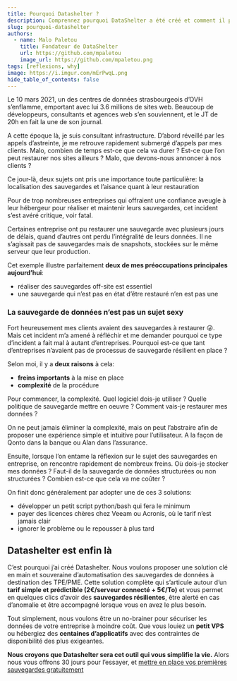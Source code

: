 ```yaml
---
title: Pourquoi Datashelter ?
description: Comprennez pourquoi DataShelter a été créé et comment il peut vous aider à sécuriser vos données.
slug: pourquoi-datashelter
authors:
  - name: Malo Paletou
    title: Fondateur de DataShelter
    url: https://github.com/mpaletou
    image_url: https://github.com/mpaletou.png
tags: [reflexions, why]
image: https://i.imgur.com/mErPwqL.png
hide_table_of_contents: false
---
```


Le 10 mars 2021, un des centres de données strasbourgeois d’OVH s’enflamme, emportant avec lui 3.6 millions de sites web. Beaucoup de développeurs, consultants et agences web s’en souviennent, et le JT de 20h en fait la une de son journal.

A cette époque là, je suis consultant infrastructure. D’abord réveillé par les appels d’astreinte, je me retrouve rapidement submergé d’appels par mes clients. Malo, combien de temps est-ce que cela va durer ? Est-ce que l’on peut restaurer nos sites ailleurs ? Malo, que devons-nous annoncer à nos clients ?

Ce jour-là, deux sujets ont pris une importance toute particulière: la localisation des sauvegardes et l’aisance quant à leur restauration

Pour de trop nombreuses entreprises qui offraient une confiance aveugle à leur hébergeur pour réaliser et maintenir leurs sauvegardes, cet incident s’est avéré critique, voir fatal.

Certaines entreprise ont pu restaurer une sauvegarde avec plusieurs jours de délais, quand d’autres ont perdu l’intégralité de leurs données. Il ne s’agissait pas de sauvegardes mais de snapshots, stockées sur le même serveur que leur production. 

Cet exemple illustre parfaitement **deux de mes préoccupations principales aujourd’hui**:

- réaliser des sauvegardes off-site est essentiel
- une sauvegarde qui n’est pas en état d’être restauré n’en est pas une

### La sauvegarde de données n’est pas un sujet sexy

Fort heureusement mes clients avaient des sauvegardes à restaurer 😜. Mais cet incident m’a amené à réfléchir et me demander pourquoi ce type d’incident a fait mal à autant d’entreprises. Pourquoi est-ce que tant d’entreprises n’avaient pas de processus de sauvegarde résilient en place ?

Selon moi, il y a **deux raisons** à cela:

- **freins importants** à la mise en place
- **complexité** de la procédure

Pour commencer, la complexité. Quel logiciel dois-je utiliser ? Quelle politique de sauvegarde mettre en oeuvre ? Comment vais-je restaurer mes données ?

On ne peut jamais éliminer la complexité, mais on peut l’abstraire afin de proposer une expérience simple et intuitive pour l’utilisateur. A la façon de Qonto dans la banque ou Alan dans l’assurance.

Ensuite, lorsque l’on entame la réflexion sur le sujet des sauvegardes en entreprise, on rencontre rapidement de nombreux freins. Où dois-je stocker mes données ? Faut-il de la sauvegarde de données structurées ou non structurées ? Combien est-ce que cela va me coûter ?

On finit donc généralement par adopter une de ces 3 solutions:

- développer un petit script python/bash qui fera le minimum
- payer des licences chères chez Veeam ou Acronis, où le tarif n’est jamais clair
- ignorer le problème ou le repousser à plus tard

## Datashelter est enfin là

C’est pourquoi j’ai créé Datashelter. Nous voulons proposer une solution clé en main et souveraine d’automatisation des sauvegardes de données à destination des TPE/PME. Cette solution complète qui s’articule autour d’un **tarif simple et prédictible (2€/serveur connecté + 5€/To)** et vous permet en quelques clics d’avoir des **sauvegardes résilientes**, être alerté en cas d’anomalie et être accompagné lorsque vous en avez le plus besoin.

Tout simplement, nous voulons être un no-brainer pour sécuriser les données de votre entreprise à moindre coût. Que vous louiez un **petit VPS** ou hébergiez des **centaines d’applicatifs** avec des contraintes de disponibilité des plus exigeantes. 

**Nous croyons que Datashelter sera cet outil qui vous simplifie la vie.** Alors nous vous offrons 30 jours pour l’essayer, et [mettre en place vos premières sauvegardes gratuitement](https://app.datashelter.tech/auth/register)